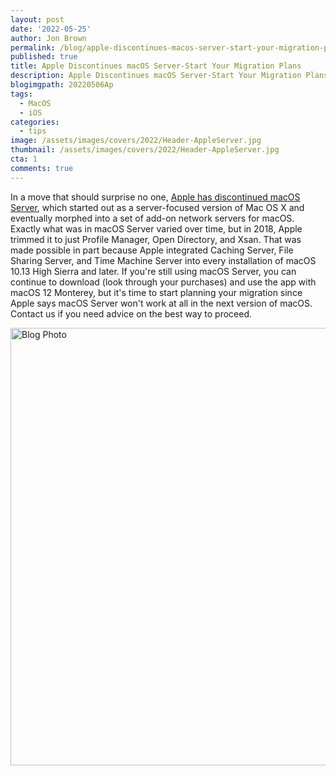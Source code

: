 ```yaml
---
layout: post
date: '2022-05-25'
author: Jon Brown
permalink: /blog/apple-discontinues-macos-server-start-your-migration-plans/
published: true
title: Apple Discontinues macOS Server-Start Your Migration Plans
description: Apple Discontinues macOS Server-Start Your Migration Plans
blogimgpath: 20220506Ap
tags:
  - MacOS
  - iOS
categories:
  - tips
image: /assets/images/covers/2022/Header-AppleServer.jpg
thumbnail: /assets/images/covers/2022/Header-AppleServer.jpg
cta: 1
comments: true
---
```

In a move that should surprise no one, [Apple has discontinued macOS
Server](https://support.apple.com/en-us/HT208312), which started out as
a server-focused version of Mac OS X and eventually morphed into a set
of add-on network servers for macOS. Exactly what was in macOS Server
varied over time, but in 2018, Apple trimmed it to just Profile Manager,
Open Directory, and Xsan. That was made possible in part because Apple
integrated Caching Server, File Sharing Server, and Time Machine Server
into every installation of macOS 10.13 High Sierra and later. If you're
still using macOS Server, you can continue to download (look through
your purchases) and use the app with macOS 12 Monterey, but it's time to
start planning your migration since Apple says macOS Server won't work
at all in the next version of macOS. Contact us if you need advice on
the best way to proceed.

<img alt="Blog Photo" src="{{ site.site_cdn }}/assets/images/blog/2022/20220506Ap/image2.png" class="img-fluid rounded m-2" width="700" />